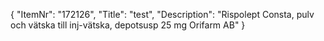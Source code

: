 {
  "ItemNr": "172126",
  "Title": "test",
  "Description": "Rispolept Consta, pulv och vätska till inj-vätska, depotsusp 25 mg Orifarm AB"
}